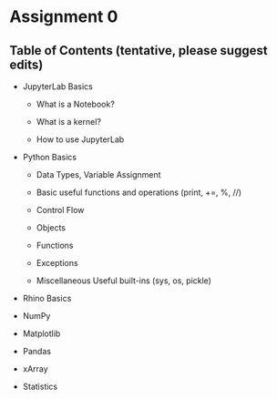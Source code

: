 # Assignment 0

## Table of Contents (tentative, please suggest edits)

* JupyterLab Basics

    * What is a Notebook?
    
    * What is a kernel?
    
    * How to use JupyterLab

* Python Basics

    * Data Types, Variable Assignment
    
    * Basic useful functions and operations (print, +=, %, //)
    
    * Control Flow
    
    * Objects
    
    * Functions
    
    * Exceptions
    
    * Miscellaneous Useful built-ins (sys, os, pickle)
    
* Rhino Basics

* NumPy

* Matplotlib

* Pandas

* xArray

* Statistics